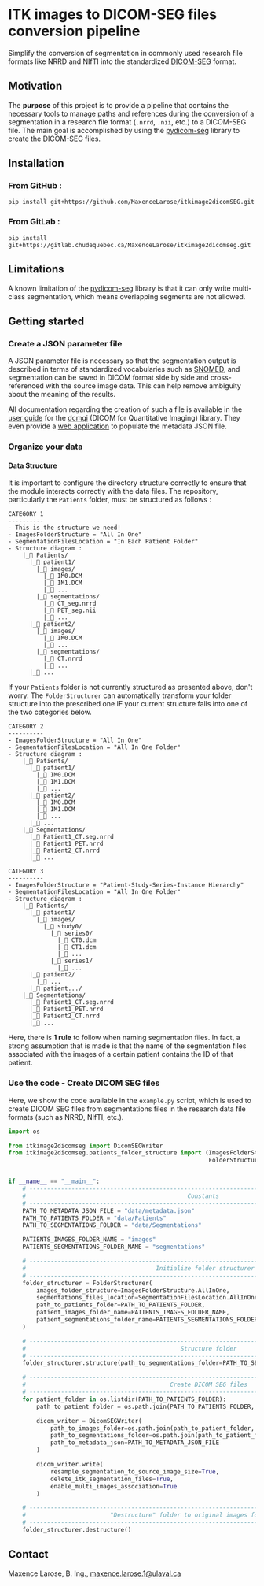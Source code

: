 # ITK images to DICOM-SEG files conversion pipeline

Simplify the conversion of segmentation in commonly used research file formats like NRRD and NIfTI into the standardized  [DICOM-SEG](https://dicom.nema.org/medical/dicom/current/output/chtml/part03/sect_C.8.20.html) format. 

## Motivation

The **purpose** of this project is to provide a pipeline that contains the necessary tools to manage paths and references during the conversion of a segmentation in a research file format (`.nrrd`, `.nii`, etc.) to a DICOM-SEG file.  The main goal is accomplished by using the [pydicom-seg](https://pypi.org/project/pydicom-seg/) library to create the DICOM-SEG files.

## Installation

### From GitHub :

```
pip install git+https://github.com/MaxenceLarose/itkimage2dicomSEG.git
```

### From GitLab :

```
pip install git+https://gitlab.chudequebec.ca/MaxenceLarose/itkimage2dicomseg.git
```

## Limitations

A known limitation of the [pydicom-seg](https://pypi.org/project/pydicom-seg/) library is that it can only write multi-class segmentation, which means overlapping segments are not allowed.

## Getting started

### Create a JSON parameter file

A JSON parameter file is necessary so that the segmentation output is described in terms of standardized vocabularies such as [SNOMED](https://en.wikipedia.org/wiki/Systematized_Nomenclature_of_Medicine), and segmentation can be saved in DICOM format side by side and cross-referenced with the source image data. This can help remove ambiguity about the meaning of the results.

All documentation regarding the creation of such a file is available in the [user guide](https://qiicr.gitbook.io/dcmqi-guide/) for the [dcmqi](https://github.com/qiicr/dcmqi) (DICOM for Quantitative Imaging) library. They even provide a [web application](http://qiicr.org/dcmqi/#/seg) to populate the metadata JSON file.

### Organize your data

#### Data Structure

It is important to configure the directory structure correctly to ensure that the module interacts correctly with the data files. The repository, particularly the `Patients` folder, must be structured as follows :

```
CATEGORY 1
----------
- This is the structure we need!
- ImagesFolderStructure = "All In One"
- SegmentationFilesLocation = "In Each Patient Folder"
- Structure diagram :
    |_📂 Patients/
      |_📂 patient1/
        |_📂 images/
          |_📄 IM0.DCM
          |_📄 IM1.DCM
          |_📄 ...
        |_📂 segmentations/
          |_📄 CT_seg.nrrd
          |_📄 PET_seg.nii
          |_📄 ...
      |_📂 patient2/
        |_📂 images/
          |_📄 IM0.DCM
          |_📄 ...
        |_📂 segmentations/
          |_📄 CT.nrrd
          |_📄 ...
      |_📂 ...
```

If your `Patients` folder is not currently structured as presented above, don't worry. The `FolderStructurer` can automatically transform your folder structure into the prescribed one IF your current structure falls into one of the two categories below.

```
CATEGORY 2
----------
- ImagesFolderStructure = "All In One"
- SegmentationFilesLocation = "All In One Folder"
- Structure diagram :
    |_📂 Patients/
      |_📂 patient1/
        |_📄 IM0.DCM
        |_📄 IM1.DCM
        |_📄 ...
      |_📂 patient2/
        |_📄 IM0.DCM
        |_📄 IM1.DCM
        |_📄 ...
      |_📂 ...
    |_📂 Segmentations/
      |_📄 Patient1_CT.seg.nrrd
      |_📄 Patient1_PET.nrrd
      |_📄 Patient2_CT.nrrd
      |_📄 ...
```

```
CATEGORY 3
----------
- ImagesFolderStructure = "Patient-Study-Series-Instance Hierarchy"
- SegmentationFilesLocation = "All In One Folder"
- Structure diagram :
    |_📂 Patients/
      |_📂 patient1/
        |_📂 images/
          |_📂 study0/
            |_📂 series0/
              |_📄 CT0.dcm
              |_📄 CT1.dcm
              |_📄 ...
            |_📂 series1/
              |_📄 ...
      |_📂 patient2/
        |_📄 ...
      |_📂 patient.../
    |_📂 Segmentations/
      |_📄 Patient1_CT.seg.nrrd
      |_📄 Patient1_PET.nrrd
      |_📄 Patient2_CT.nrrd
      |_📄 ...
```

Here, there is **1 rule** to follow when naming segmentation files. In fact, a strong assumption that is made is that the name of the segmentation files associated with the images of a certain patient contains the ID of that patient. 

### Use the code - Create DICOM SEG files

Here, we show the code available in the `example.py` script, which is used to create DICOM SEG files from segmentations files in the research data file formats (such as NRRD, NIfTI, etc.).

```python
import os

from itkimage2dicomseg import DicomSEGWriter
from itkimage2dicomseg.patients_folder_structure import (ImagesFolderStructure, SegmentationFilesLocation,
                                                         FolderStructurer)


if __name__ == "__main__":
    # ---------------------------------------------------------------------------------------------------- #
    #                                              Constants                                               #
    # ---------------------------------------------------------------------------------------------------- #
    PATH_TO_METADATA_JSON_FILE = "data/metadata.json"
    PATH_TO_PATIENTS_FOLDER = "data/Patients"
    PATH_TO_SEGMENTATIONS_FOLDER = "data/Segmentations"

    PATIENTS_IMAGES_FOLDER_NAME = "images"
    PATIENTS_SEGMENTATIONS_FOLDER_NAME = "segmentations"

    # ---------------------------------------------------------------------------------------------------- #
    #                                     Initialize folder structurer                                     #
    # ---------------------------------------------------------------------------------------------------- #
    folder_structurer = FolderStructurer(
        images_folder_structure=ImagesFolderStructure.AllInOne,
        segmentations_files_location=SegmentationFilesLocation.AllInOneFolder,
        path_to_patients_folder=PATH_TO_PATIENTS_FOLDER,
        patient_images_folder_name=PATIENTS_IMAGES_FOLDER_NAME,
        patient_segmentations_folder_name=PATIENTS_SEGMENTATIONS_FOLDER_NAME
    )

    # ---------------------------------------------------------------------------------------------------- #
    #                                            Structure folder                                          #
    # ---------------------------------------------------------------------------------------------------- #
    folder_structurer.structure(path_to_segmentations_folder=PATH_TO_SEGMENTATIONS_FOLDER)

    # ---------------------------------------------------------------------------------------------------- #
    #                                         Create DICOM SEG files                                       #
    # ---------------------------------------------------------------------------------------------------- #
    for patient_folder in os.listdir(PATH_TO_PATIENTS_FOLDER):
        path_to_patient_folder = os.path.join(PATH_TO_PATIENTS_FOLDER, patient_folder)

        dicom_writer = DicomSEGWriter(
            path_to_images_folder=os.path.join(path_to_patient_folder, PATIENTS_IMAGES_FOLDER_NAME),
            path_to_segmentations_folder=os.path.join(path_to_patient_folder, PATIENTS_SEGMENTATIONS_FOLDER_NAME),
            path_to_metadata_json=PATH_TO_METADATA_JSON_FILE
        )

        dicom_writer.write(
            resample_segmentation_to_source_image_size=True,
            delete_itk_segmentation_files=True,
            enable_multi_images_association=True
        )

    # ---------------------------------------------------------------------------------------------------- #
    #                        "Destructure" folder to original images folder structure                      #
    # ---------------------------------------------------------------------------------------------------- #
    folder_structurer.destructure()

```

## Contact

Maxence Larose, B. Ing., [maxence.larose.1@ulaval.ca](mailto:maxence.larose.1@ulaval.ca)
